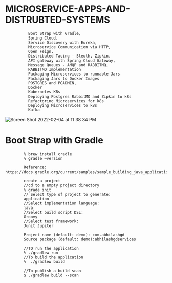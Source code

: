 # MICROSERVICE-APPS-AND-DISTRUBTED-SYSTEMS


              Boot Strap with Gradle, 
              Spring Cloud, 
              Service Discovery with Eureka,
              Microservice Communication via HTTP,
              Open Feign, 
              Distributed Tacing - Sleuth, Zipkin, 
              API gateway with Spring Cloud Gateway,
              Message Queues - AMQP and RABBITMQ,
              RABBITMQ Implementation
              Packaging Microservices to runnable Jars
              Packaging Jars to Docker Images
              POSTGRES and PGADMIN,
              Docker 
              Kubernetes K8s
              Deploying Postgres RabbitMQ and Zipkin to k8s
              Refactoring Microservices for k8s
              Deploying Microservices to k8s
              Kafka
              
             
![Screen Shot 2022-02-04 at 11 38 34 PM](https://user-images.githubusercontent.com/21958756/152582614-288e6df1-1b0a-4b02-937e-9f686ca0a934.png)

# Boot Strap with Gradle

            % brew install cradle
            % gradle —version
            
            Reference: https://docs.gradle.org/current/samples/sample_building_java_applications.html
            
            create a project
            //cd to a empty project directory
            % grade init
            // Select type of project to generate:
            application
            //Select implementation language:
            java
            //Select build script DSL:
            Groovy
            //Select test framework:
            Junit Jupiter
            
            Project name (default: demo): com.abhilashgd
            Source package (default: demo):abhilashgdservices
            
            //TO run the application
            % ./gradlew run
            //To build the application
            %  ./gradlew build
            
            //To publish a build scan
            $ ./gradlew build --scan







